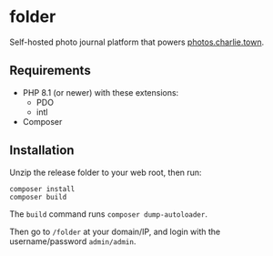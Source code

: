 # folder
Self-hosted photo journal platform that powers [photos.charlie.town](https://photos.charlie.town).

## Requirements
- PHP 8.1 (or newer) with these extensions:
  - PDO
  - intl
- Composer

## Installation
Unzip the release folder to your web root, then run:
```shell
composer install
composer build
```
The `build` command runs `composer dump-autoloader`.

Then go to `/folder` at your domain/IP, and login with the username/password `admin/admin`.
